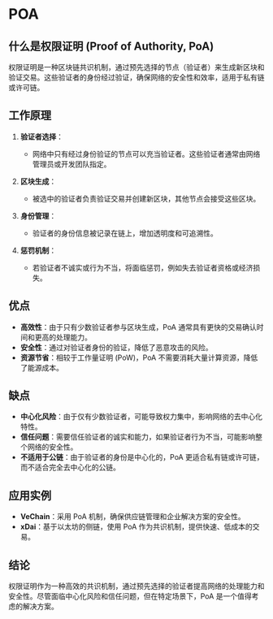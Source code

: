 # POA

## 什么是权限证明 (Proof of Authority, PoA)

权限证明是一种区块链共识机制，通过预先选择的节点（验证者）来生成新区块和验证交易。这些验证者的身份经过验证，确保网络的安全性和效率，适用于私有链或许可链。

<DocsAD/>

## 工作原理

1. **验证者选择**：
   - 网络中只有经过身份验证的节点可以充当验证者。这些验证者通常由网络管理员或开发团队指定。

2. **区块生成**：
   - 被选中的验证者负责验证交易并创建新区块，其他节点会接受这些区块。

3. **身份管理**：
   - 验证者的身份信息被记录在链上，增加透明度和可追溯性。

4. **惩罚机制**：
   - 若验证者不诚实或行为不当，将面临惩罚，例如失去验证者资格或经济损失。

## 优点

- **高效性**：由于只有少数验证者参与区块生成，PoA 通常具有更快的交易确认时间和更高的处理能力。
- **安全性**：通过对验证者身份的验证，降低了恶意攻击的风险。
- **资源节省**：相较于工作量证明 (PoW)，PoA 不需要消耗大量计算资源，降低了能源成本。

## 缺点

- **中心化风险**：由于仅有少数验证者，可能导致权力集中，影响网络的去中心化特性。
- **信任问题**：需要信任验证者的诚实和能力，如果验证者行为不当，可能影响整个网络的安全性。
- **不适用于公链**：由于验证者的身份是中心化的，PoA 更适合私有链或许可链，而不适合完全去中心化的公链。

## 应用实例

- **VeChain**：采用 PoA 机制，确保供应链管理和企业解决方案的安全性。
- **xDai**：基于以太坊的侧链，使用 PoA 作为共识机制，提供快速、低成本的交易。

## 结论

权限证明作为一种高效的共识机制，通过预先选择的验证者提高网络的处理能力和安全性。尽管面临中心化风险和信任问题，但在特定场景下，PoA 是一个值得考虑的解决方案。
